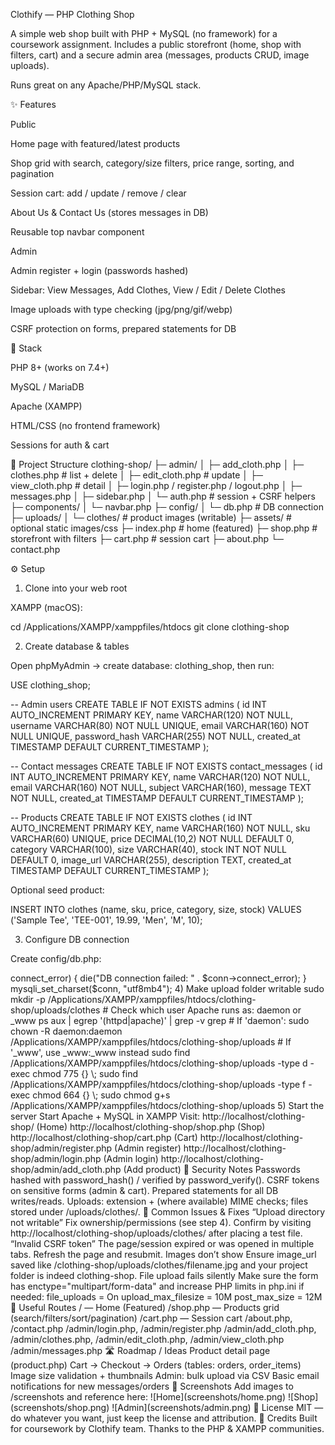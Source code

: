 Clothify — PHP Clothing Shop

A simple web shop built with PHP + MySQL (no framework) for a coursework assignment.
Includes a public storefront (home, shop with filters, cart) and a secure admin area (messages, products CRUD, image uploads).

Runs great on any Apache/PHP/MySQL stack.

✨ Features

Public

Home page with featured/latest products

Shop grid with search, category/size filters, price range, sorting, and pagination

Session cart: add / update / remove / clear

About Us & Contact Us (stores messages in DB)

Reusable top navbar component

Admin

Admin register + login (passwords hashed)

Sidebar: View Messages, Add Clothes, View / Edit / Delete Clothes

Image uploads with type checking (jpg/png/gif/webp)

CSRF protection on forms, prepared statements for DB

🧰 Stack

PHP 8+ (works on 7.4+)

MySQL / MariaDB

Apache (XAMPP)

HTML/CSS (no frontend framework)

Sessions for auth & cart

📁 Project Structure
clothing-shop/
├─ admin/
│  ├─ add_cloth.php
│  ├─ clothes.php          # list + delete
│  ├─ edit_cloth.php       # update
│  ├─ view_cloth.php       # detail
│  ├─ login.php / register.php / logout.php
│  ├─ messages.php
│  ├─ sidebar.php
│  └─ auth.php             # session + CSRF helpers
├─ components/
│  └─ navbar.php
├─ config/
│  └─ db.php               # DB connection
├─ uploads/
│  └─ clothes/             # product images (writable)
├─ assets/                 # optional static images/css
├─ index.php               # home (featured)
├─ shop.php                # storefront with filters
├─ cart.php                # session cart
├─ about.php
└─ contact.php

⚙️ Setup
1) Clone into your web root

XAMPP (macOS):

cd /Applications/XAMPP/xamppfiles/htdocs
git clone <your-repo-url> clothing-shop

2) Create database & tables

Open phpMyAdmin → create database: clothing_shop, then run:

USE clothing_shop;

-- Admin users
CREATE TABLE IF NOT EXISTS admins (
  id INT AUTO_INCREMENT PRIMARY KEY,
  name VARCHAR(120) NOT NULL,
  username VARCHAR(80) NOT NULL UNIQUE,
  email VARCHAR(160) NOT NULL UNIQUE,
  password_hash VARCHAR(255) NOT NULL,
  created_at TIMESTAMP DEFAULT CURRENT_TIMESTAMP
);

-- Contact messages
CREATE TABLE IF NOT EXISTS contact_messages (
  id INT AUTO_INCREMENT PRIMARY KEY,
  name VARCHAR(120) NOT NULL,
  email VARCHAR(160) NOT NULL,
  subject VARCHAR(160),
  message TEXT NOT NULL,
  created_at TIMESTAMP DEFAULT CURRENT_TIMESTAMP
);

-- Products
CREATE TABLE IF NOT EXISTS clothes (
  id INT AUTO_INCREMENT PRIMARY KEY,
  name VARCHAR(160) NOT NULL,
  sku VARCHAR(60) UNIQUE,
  price DECIMAL(10,2) NOT NULL DEFAULT 0,
  category VARCHAR(100),
  size VARCHAR(40),
  stock INT NOT NULL DEFAULT 0,
  image_url VARCHAR(255),
  description TEXT,
  created_at TIMESTAMP DEFAULT CURRENT_TIMESTAMP
);


Optional seed product:

INSERT INTO clothes (name, sku, price, category, size, stock)
VALUES ('Sample Tee', 'TEE-001', 19.99, 'Men', 'M', 10);

3) Configure DB connection

Create config/db.php:

<?php
$host = "127.0.0.1";
$user = "root";
$pass = "";           // default for XAMPP
$db   = "clothing_shop";

$conn = new mysqli($host, $user, $pass, $db);
if ($conn->connect_error) {
  die("DB connection failed: " . $conn->connect_error);
}
mysqli_set_charset($conn, "utf8mb4");

4) Make upload folder writable
sudo mkdir -p /Applications/XAMPP/xamppfiles/htdocs/clothing-shop/uploads/clothes
# Check which user Apache runs as: daemon or _www
ps aux | egrep '(httpd|apache)' | grep -v grep

# If 'daemon':
sudo chown -R daemon:daemon /Applications/XAMPP/xamppfiles/htdocs/clothing-shop/uploads
# If '_www', use _www:_www instead

sudo find /Applications/XAMPP/xamppfiles/htdocs/clothing-shop/uploads -type d -exec chmod 775 {} \;
sudo find /Applications/XAMPP/xamppfiles/htdocs/clothing-shop/uploads -type f -exec chmod 664 {} \;
sudo chmod g+s /Applications/XAMPP/xamppfiles/htdocs/clothing-shop/uploads

5) Start the server

Start Apache + MySQL in XAMPP

Visit:

http://localhost/clothing-shop/ (Home)

http://localhost/clothing-shop/shop.php (Shop)

http://localhost/clothing-shop/cart.php (Cart)

http://localhost/clothing-shop/admin/register.php (Admin register)

http://localhost/clothing-shop/admin/login.php (Admin login)

http://localhost/clothing-shop/admin/add_cloth.php (Add product)

🔐 Security Notes

Passwords hashed with password_hash() / verified by password_verify().

CSRF tokens on sensitive forms (admin & cart).

Prepared statements for all DB writes/reads.

Uploads: extension + (where available) MIME checks; files stored under /uploads/clothes/.

🧪 Common Issues & Fixes

“Upload directory not writable”
Fix ownership/permissions (see step 4). Confirm by visiting
http://localhost/clothing-shop/uploads/clothes/ after placing a test file.

“Invalid CSRF token”
The page/session expired or was opened in multiple tabs. Refresh the page and resubmit.

Images don’t show
Ensure image_url saved like /clothing-shop/uploads/clothes/filename.jpg and your project folder is indeed clothing-shop.

File upload fails silently
Make sure the form has enctype="multipart/form-data" and increase PHP limits in php.ini if needed:

file_uploads = On
upload_max_filesize = 10M
post_max_size = 12M

🔗 Useful Routes

/ — Home (Featured)

/shop.php — Products grid (search/filters/sort/pagination)

/cart.php — Session cart

/about.php, /contact.php

/admin/login.php, /admin/register.php

/admin/add_cloth.php, /admin/clothes.php, /admin/edit_cloth.php, /admin/view_cloth.php

/admin/messages.php

🛣️ Roadmap / Ideas

Product detail page (product.php)

Cart → Checkout → Orders (tables: orders, order_items)

Image size validation + thumbnails

Admin: bulk upload via CSV

Basic email notifications for new messages/orders

📸 Screenshots

Add images to /screenshots and reference here:

![Home](screenshots/home.png)
![Shop](screenshots/shop.png)
![Admin](screenshots/admin.png)

📝 License

MIT — do whatever you want, just keep the license and attribution.

🙌 Credits

Built for coursework by Clothify team. Thanks to the PHP & XAMPP communities.
